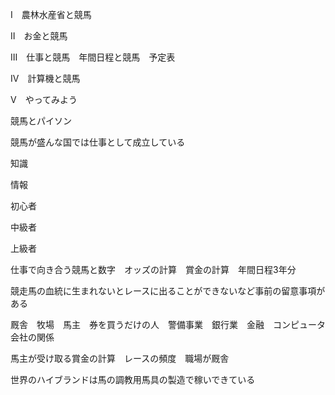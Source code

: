 Ⅰ　農林水産省と競馬

Ⅱ　お金と競馬

Ⅲ　仕事と競馬　年間日程と競馬　予定表

Ⅳ　計算機と競馬

Ⅴ　やってみよう

競馬とパイソン

競馬が盛んな国では仕事として成立している

知識

情報

初心者

中級者

上級者

仕事で向き合う競馬と数字　オッズの計算　賞金の計算　年間日程3年分

競走馬の血統に生まれないとレースに出ることができないなど事前の留意事項がある

厩舎　牧場　馬主　券を買うだけの人　警備事業　銀行業　金融　コンピュータ会社の関係

馬主が受け取る賞金の計算　レースの頻度　職場が厩舎

世界のハイブランドは馬の調教用馬具の製造で稼いできている
